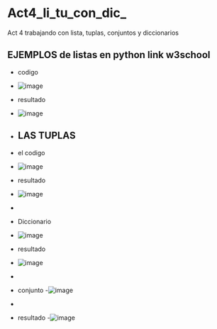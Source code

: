 # Act4_li_tu_con_dic_
Act 4 trabajando con lista, tuplas, conjuntos y diccionarios
## EJEMPLOS de listas en python link w3school
- codigo
- ![image](https://github.com/user-attachments/assets/e5eac6f6-1aa3-41ad-aacb-8678f3257c0a)
- resultado
- ![image](https://github.com/user-attachments/assets/327697c4-0ae4-442f-9d1e-da302d5eadd4)

- ## LAS TUPLAS

- el codigo
- ![image](https://github.com/user-attachments/assets/4ca72fcd-2444-43f1-a2cc-719a6c238f57)
- resultado
- ![image](https://github.com/user-attachments/assets/d653a995-3a95-4e4e-8464-24cb457054cd)
- 
- Diccionario
- ![image](https://github.com/user-attachments/assets/08a3383d-77e3-4b25-a8f5-606e4d682334)

- resultado
- ![image](https://github.com/user-attachments/assets/1fb4a32e-370e-4858-be7d-ff14207e2e5c)
-

- conjunto
-![image](https://github.com/user-attachments/assets/ecedf930-f7d2-415d-b434-a2b6c37f580a)
-
- resultado
-![image](https://github.com/user-attachments/assets/515d4e07-8bf5-473c-8da7-07810f1e61a0)
